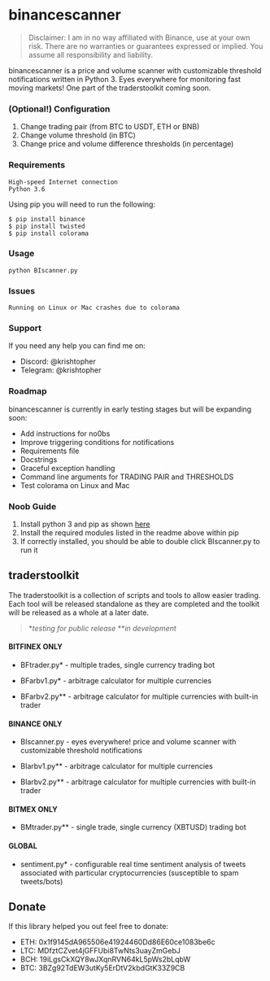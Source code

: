 # binancescanner
>Disclaimer:  I am in no way affiliated with Binance, use at your own risk. There are no warranties or guarantees expressed or implied. You assume all responsibility and liability. 

binancescanner is a price and volume scanner with customizable threshold notifications written in Python 3. Eyes everywhere for monitoring fast moving markets! One part of the traderstoolkit coming soon.

### (Optional!) Configuration 

1. Change trading pair (from BTC to USDT, ETH or BNB)
1. Change volume threshold (in BTC)
1. Change price and volume difference thresholds (in percentage)

### Requirements
   
    High-speed Internet connection
    Python 3.6
	
Using pip you will need to run the following:

    $ pip install binance
    $ pip install twisted
    $ pip install colorama
	
### Usage
    python BIscanner.py

### Issues
    Running on Linux or Mac crashes due to colorama

### Support
If you need any help you can find me on:
- Discord: @krishtopher
- Telegram: @krishtopher

### Roadmap
binancescanner is currently in early testing stages but will be expanding soon:
- Add instructions for no0bs
- Improve triggering conditions for notifications
- Requirements file
- Docstrings
- Graceful exception handling
- Command line arguments for TRADING PAIR and THRESHOLDS
- Test colorama on Linux and Mac

### Noob Guide
1. Install python 3 and pip as shown [here](https://matthewhorne.me/how-to-install-python-and-pip-on-windows-10/)
1. Install the required modules listed in the readme above within pip 
1. If correctly installed, you should be able to double click BIscanner.py to run it

## traderstoolkit
The traderstoolkit is a collection of scripts and tools to allow easier trading. Each tool will be released standalone as they are completed and the toolkit will be released as a whole at a later date.

> **testing for public release*
> ***in development*

#### BITFINEX ONLY
- BFtrader.py* - multiple trades, single currency trading bot

- BFarbv1.py* - arbitrage calculator for multiple currencies

- BFarbv2.py** - arbitrage calculator for multiple currencies with built-in trader

#### BINANCE ONLY
- BIscanner.py - eyes everywhere! price and volume scanner with customizable threshold notifications

- BIarbv1.py** - arbitrage calculator for multiple currencies

- BIarbv2.py** - arbitrage calculator for multiple currencies with built-in trader

#### BITMEX ONLY
- BMtrader.py** - single trade, single currency (XBTUSD) trading bot

#### GLOBAL
- sentiment.py* - configurable real time sentiment analysis of tweets associated with particular cryptocurrencies (susceptible to spam tweets/bots)

## Donate

If this library helped you out feel free to donate:

- ETH: 0x1f9145dA965506e41924460Dd86E60ce1083be6c
- LTC: MDfztCZvet4jGFFUbi8TwNts3uayZmGebJ
- BCH: 19iLgsCkXQY8wJXqnRVN64kL5pWs2bLqbW
- BTC: 3BZg92TdEW3utKy5ErDtV2kbdGtK33Z9CB